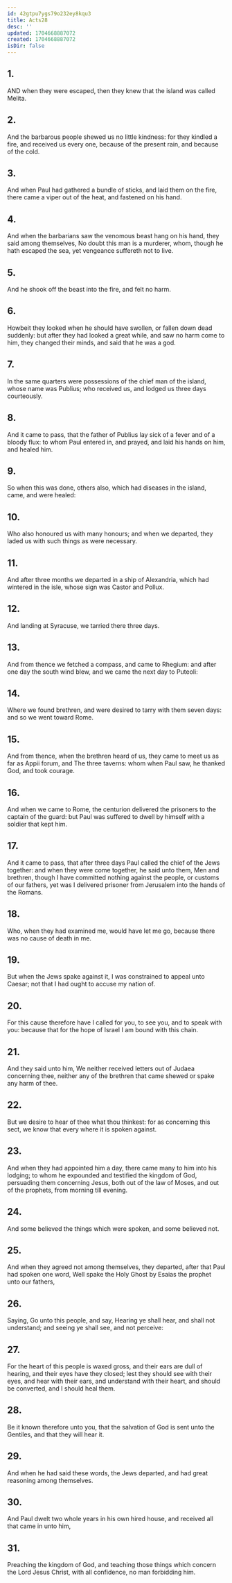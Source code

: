 ```yaml
---
id: 42gtpu7ygs79o232ey8kqu3
title: Acts28
desc: ''
updated: 1704668887072
created: 1704668887072
isDir: false
---
```

## 1.
AND when they were escaped, then they knew that the island was called Melita.
## 2.
And the barbarous people shewed us no little kindness: for they kindled a fire, and received us every one, because of the present rain, and because of the cold.
## 3.
And when Paul had gathered a bundle of sticks, and laid them on the fire, there came a viper out of the heat, and fastened on his hand.
## 4.
And when the barbarians saw the venomous beast hang on his hand, they said among themselves, No doubt this man is a murderer, whom, though he hath escaped the sea, yet vengeance suffereth not to live.
## 5.
And he shook off the beast into the fire, and felt no harm.
## 6.
Howbeit they looked when he should have swollen, or fallen down dead suddenly: but after they had looked a great while, and saw no harm come to him, they changed their minds, and said that he was a god.
## 7.
In the same quarters were possessions of the chief man of the island, whose name was Publius; who received us, and lodged us three days courteously.
## 8.
And it came to pass, that the father of Publius lay sick of a fever and of a bloody flux: to whom Paul entered in, and prayed, and laid his hands on him, and healed him.
## 9.
So when this was done, others also, which had diseases in the island, came, and were healed:
## 10.
Who also honoured us with many honours; and when we departed, they laded us with such things as were necessary.
## 11.
And after three months we departed in a ship of Alexandria, which had wintered in the isle, whose sign was Castor and Pollux.
## 12.
And landing at Syracuse, we tarried there three days.
## 13.
And from thence we fetched a compass, and came to Rhegium: and after one day the south wind blew, and we came the next day to Puteoli:
## 14.
Where we found brethren, and were desired to tarry with them seven days: and so we went toward Rome.
## 15.
And from thence, when the brethren heard of us, they came to meet us as far as Appii forum, and The three taverns: whom when Paul saw, he thanked God, and took courage.
## 16.
And when we came to Rome, the centurion delivered the prisoners to the captain of the guard: but Paul was suffered to dwell by himself with a soldier that kept him.
## 17.
And it came to pass, that after three days Paul called the chief of the Jews together: and when they were come together, he said unto them, Men and brethren, though I have committed nothing against the people, or customs of our fathers, yet was I delivered prisoner from Jerusalem into the hands of the Romans.
## 18.
Who, when they had examined me, would have let me go, because there was no cause of death in me.
## 19.
But when the Jews spake against it, I was constrained to appeal unto Caesar; not that I had ought to accuse my nation of.
## 20.
For this cause therefore have I called for you, to see you, and to speak with you: because that for the hope of Israel I am bound with this chain.
## 21.
And they said unto him, We neither received letters out of Judaea concerning thee, neither any of the brethren that came shewed or spake any harm of thee.
## 22.
But we desire to hear of thee what thou thinkest: for as concerning this sect, we know that every where it is spoken against.
## 23.
And when they had appointed him a day, there came many to him into his lodging; to whom he expounded and testified the kingdom of God, persuading them concerning Jesus, both out of the law of Moses, and out of the prophets, from morning till evening.
## 24.
And some believed the things which were spoken, and some believed not.
## 25.
And when they agreed not among themselves, they departed, after that Paul had spoken one word, Well spake the Holy Ghost by Esaias the prophet unto our fathers,
## 26.
Saying, Go unto this people, and say, Hearing ye shall hear, and shall not understand; and seeing ye shall see, and not perceive:
## 27.
For the heart of this people is waxed gross, and their ears are dull of hearing, and their eyes have they closed; lest they should see with their eyes, and hear with their ears, and understand with their heart, and should be converted, and I should heal them.
## 28.
Be it known therefore unto you, that the salvation of God is sent unto the Gentiles, and that they will hear it.
## 29.
And when he had said these words, the Jews departed, and had great reasoning among themselves.
## 30.
And Paul dwelt two whole years in his own hired house, and received all that came in unto him,
## 31.
Preaching the kingdom of God, and teaching those things which concern the Lord Jesus Christ, with all confidence, no man forbidding him.
